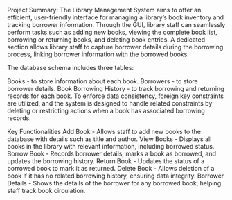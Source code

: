 Project Summary:
The Library Management System aims to offer an efficient, user-friendly interface for managing a library’s book inventory and tracking borrower information. Through the GUI, library staff can seamlessly perform tasks such as adding new books, viewing the complete book list, borrowing or returning books, and deleting book entries. A dedicated section allows library staff to capture borrower details during the borrowing process, linking borrower information with the borrowed books.

The database schema includes three tables:

Books - to store information about each book.
Borrowers - to store borrower details.
Book Borrowing History - to track borrowing and returning records for each book.
To enforce data consistency, foreign key constraints are utilized, and the system is designed to handle related constraints by deleting or restricting actions when a book has associated borrowing records.

Key Functionalities
Add Book - Allows staff to add new books to the database with details such as title and author.
View Books - Displays all books in the library with relevant information, including borrowed status.
Borrow Book - Records borrower details, marks a book as borrowed, and updates the borrowing history.
Return Book - Updates the status of a borrowed book to mark it as returned.
Delete Book - Allows deletion of a book if it has no related borrowing history, ensuring data integrity.
Borrower Details - Shows the details of the borrower for any borrowed book, helping staff track book circulation.
